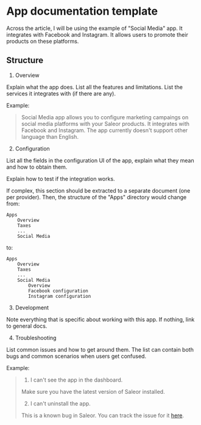 # App documentation template

Across the article, I will be using the example of "Social Media" app. It integrates with Facebook and Instagram. It allows users to promote their products on these platforms.

## Structure

1. Overview

Explain what the app does. List all the features and limitations. List the services it integrates with (if there are any).

Example:

> Social Media app allows you to configure marketing campaings on social media platforms with your Saleor products. It integrates with Facebook and Instagram. The app currently doesn't support other language than English.

2. Configuration

List all the fields in the configuration UI of the app, explain what they mean and how to obtain them.

Explain how to test if the integration works.

If complex, this section should be extracted to a separate document (one per provider). Then, the structure of the "Apps" directory would change from:

```
Apps
    Overview
    Taxes
    ...
    Social Media
```

to:

```
Apps
    Overview
    Taxes
    ...
    Social Media
        Overview
        Facebook configuration
        Instagram configuration
```

3. Development

Note everything that is specific about working with this app. If nothing, link to general docs.

4. Troubleshooting

List common issues and how to get around them. The list can contain both bugs and common scenarios when users get confused.

Example:

> 1. I can't see the app in the dashboard.
>
> Make sure you have the latest version of Saleor installed.
>
> 2. I can't uninstall the app.
>
> This is a known bug in Saleor. You can track the issue for it [here](#).
